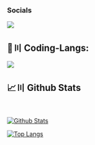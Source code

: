 <h3 align="left">Socials</h3>

[![](https://skillicons.dev/icons?i=discord)](https://discord.gg/PMFjPuFeqw)

## 🚀〣 Coding-Langs:

![](https://skillicons.dev/icons?i=python,html,css,javascript&perline=7)

## 📈〣 Github Stats

  <br/>
    <p float="above">
    <a href="https://github.com/Blonicx/github-readme-stats"><img alt="Github Stats" src="https://github-readme-stats.vercel.app/api?username=Blonicx&show_icons=true&count_private=true&theme=react&hide_border=true&bg_color=0D1117" /></a>
    
  <a href="https://github.com/Blonicx/github-readme-stats"><img alt="Top Langs" src="https://github-readme-stats.vercel.app/api/top-langs/?username=Blonicx&langs_count=8&count_private=true&layout=compact&theme=react&hide_border=true&bg_color=0D1117" /></a>
    </p>
    <br/>
